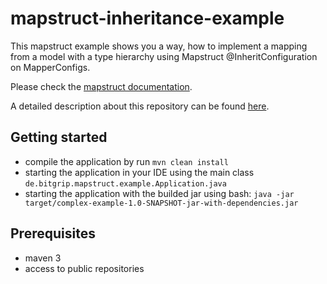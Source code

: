 # mapstruct-inheritance-example
This mapstruct example shows you a way, how to implement a mapping from a model with a type hierarchy using Mapstruct @InheritConfiguration on MapperConfigs.

Please check the [mapstruct documentation](http://mapstruct.org/documentation/stable/reference/html).

A detailed description about this repository can be found [here](http://mapstruct.org/documentation/stable/reference/html).

## Getting started
* compile the application by run `mvn clean install`
* starting the application in your IDE using the main class `de.bitgrip.mapstruct.example.Application.java`
* starting the application with the builded jar using bash: `java -jar target/complex-example-1.0-SNAPSHOT-jar-with-dependencies.jar` 

## Prerequisites
* maven 3
* access to public repositories



